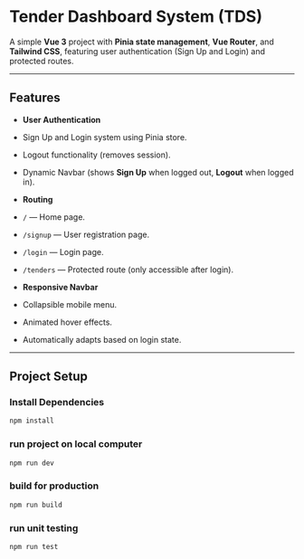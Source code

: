 # Tender Dashboard System (TDS)

A simple **Vue 3** project with **Pinia state management**, **Vue Router**, and **Tailwind CSS**, featuring user authentication (Sign Up and Login) and protected routes.

---

##  Features

-  **User Authentication**
  - Sign Up and Login system using Pinia store.
  - Logout functionality (removes session).
  - Dynamic Navbar (shows **Sign Up** when logged out, **Logout** when logged in).
  
-  **Routing**
  - `/` — Home page.
  - `/signup` — User registration page.
  - `/login` — Login page.
  - `/tenders` — Protected route (only accessible after login).

-  **Responsive Navbar**
  - Collapsible mobile menu.
  - Animated hover effects.
  - Automatically adapts based on login state.


---

##  Project Setup

###  Install Dependencies
```bash
npm install


```
### run project on local computer
```bash
npm run dev 

```

### build for production

```bash
npm run build

```
### run unit testing

```bash
npm run test

```